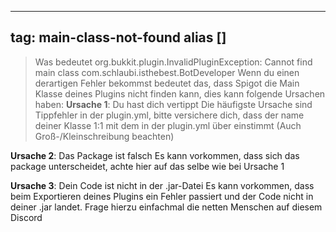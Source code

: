 
---
tag: main-class-not-found
alias []
---

> Was bedeutet org.bukkit.plugin.InvalidPluginException: Cannot find main class com.schlaubi.isthebest.BotDeveloper
Wenn du einen derartigen Fehler bekommst bedeutet das, dass Spigot die Main Klasse deines Plugins nicht finden kann, dies kann folgende Ursachen haben:
**Ursache 1**:  Du hast dich vertippt
Die häufigste Ursache sind Tippfehler in der plugin.yml, bitte versichere dich, dass der name deiner Klasse 1:1 mit dem in der plugin.yml über einstimmt (Auch Groß-/Kleinschreibung beachten)

**Ursache 2**: Das Package ist falsch
Es kann vorkommen, dass sich das package unterscheidet, achte hier auf das selbe wie bei Ursache 1

**Ursache 3**: Dein Code ist nicht in der .jar-Datei
Es kann vorkommen, dass beim Exportieren deines Plugins ein Fehler passiert und der Code nicht in deiner .jar landet. Frage hierzu einfachmal die netten Menschen auf diesem Discord
